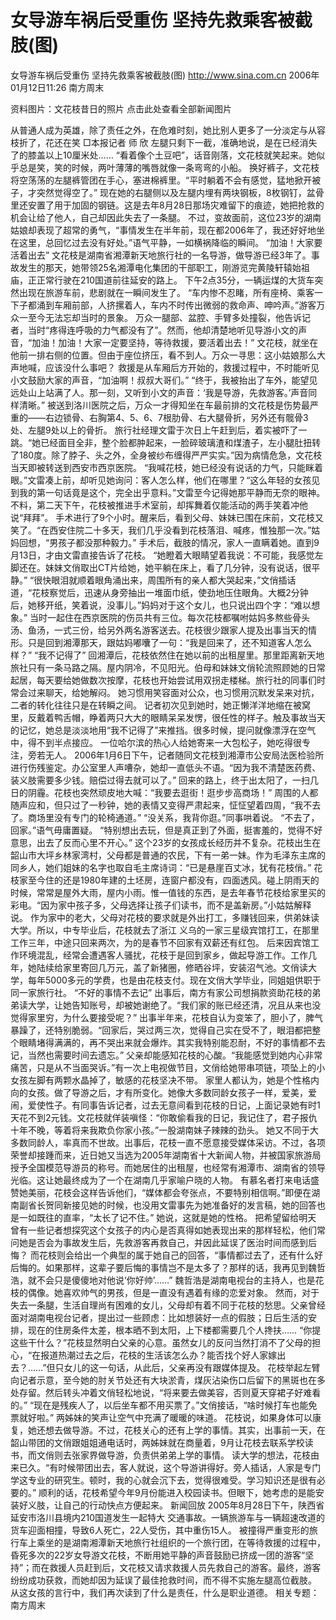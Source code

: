 # 女导游车祸后受重伤 坚持先救乘客被截肢(图)

女导游车祸后受重伤 坚持先救乘客被截肢(图)
http://www.sina.com.cn 2006年01月12日11:26 南方周末


资料图片：文花枝昔日的照片
点击此处查看全部新闻图片


从普通人成为英雄，除了责任之外，在危难时刻，她比别人更多了一分淡定与从容
枝折了，花还在笑
□本报记者 师 欣
左腿只剩下一截，准确地说，是在已经消失了的膝盖以上10厘米处……
“看着像个土豆吧”，话音刚落，文花枝就笑起来。她似乎总是笑，笑的时候，两叶薄薄的嘴唇就像一条弯弯的小船。
换好裤子，文花枝将空荡荡的左腿裤管团在手心，塞进棉裤里。“平时躺着不会有感觉，猛地掀开被子，才突然觉得空了。”
现在她的右腿侧以及左腿内埋有两块钢板，8枚钢钉，盆骨里还安置了用于加固的钢链。这是去年8月28日那场灾难留下的痕迹，她把抢救的机会让给了他人，自己却因此失去了一条腿。
不过，变故面前，这位23岁的湖南姑娘却表现了超常的勇气，“事情发生在半年前，现在都2006年了，我还好好地坐在这里，总回忆过去没有好处。”语气平静，一如横祸降临的瞬间。
“加油！大家要活着出去”
文花枝是湖南省湘潭新天地旅行社的一名导游，做导游已经3年了。事故发生的那天，她带领25名湘潭电化集团的干部职工，刚游览完黄陵轩辕始祖庙，正正常行驶在210国道前往延安的路上。
下午2点35分，一辆运煤的大货车突然出现在旅游车前，悲剧就在一瞬间发生了。
“车内惨不忍睹，所有座椅、乘客一下子都涌到车厢前部，人挤摞着人，车内不时传出微弱的救命声、呻吟声。”游客万众一至今无法忘却当时的景象。
万众一腿部、盆腔、手臂多处撞裂，他告诉记者，当时“疼得连呼吸的力气都没有了”。然而，他却清楚地听见导游小文的声音，“加油！加油！大家一定要坚持，等待救援，要活着出去！”
文花枝，就坐在他前一排右侧的位置。但由于座位挤压，看不到人。万众一寻思：这小姑娘那么大声地喊，应该没什么事吧？
救援是从车厢后方开始的，救援过程中，不时能听见小文鼓励大家的声音，“加油啊！叔叔大哥们。”
“终于，我被抬出了车外，能望见远处山上站满了人。那一刻，又听到小文的声音：‘我是导游，先救游客。’声音同样清晰。”
被送到洛川医院之后，万众一才得知坐在车最前排的文花枝是伤势最严重的——右边锁骨、右胸第4、5、6、7根肋骨、右大腿骨折，另外还有髋骨3处、左腿9处以上的骨折。
旅行社经理文雷于次日上午赶到后，着实被吓了一跳。“她已经面目全非，整个脸都肿起来，一脸碎玻璃渣和煤渣子，左小腿肚扭转了180度。除了脖子、头之外，全身被纱布缠得严严实实。”因为病情危急，文花枝当天即被转送到西安市西京医院。
“我喊花枝，她已经没有说话的力气，只能眯着眼。”文雷凑上前，却听见她询问：客人怎么样，他们在哪里？“这么年轻的女孩见到我的第一句话竟是这个，完全出乎意料。”文雷至今记得她那平静而无奈的眼神。不料，第二天下午，花枝被推进手术室前，却挥舞着仅能活动的两手笑着冲他说“拜拜”。
手术进行了9个小时。醒来后，看到父母、妹妹已围在床前，文花枝又笑了。“在西安住院二十多天，我们几乎没看到花枝落泪、喊疼，惟独那一次。”姑妈回想，“男孩子都没那种毅力。”
手术后，截肢的情况，家人一直瞒着她。直到9月13日，才由文雷直接告诉了花枝。
“她瞪着大眼睛望着我说：不可能，我感觉左脚还在。妹妹文俏取出CT片给她，她平躺在床上，看了几分钟，没有说话，很平静。”
“很快眼泪就顺着眼角涌出来，周围所有的亲人都大哭起来，”文俏插话道，“花枝察觉后，迅速从身旁抽出一堆面巾纸，使劲地压住眼角。大概2分钟后，她移开纸，笑着说，没事儿。”妈妈对于这个女儿，也只说出四个字：“难以想象。”
当时一起住在西京医院的伤员共有三位。每次花枝都嘱咐姑妈多熬些骨头汤、鱼汤，一式三份，给另外两名游客送去。花枝很少跟家人提及出事当天的情形。只是回到湘潭那天，跟姑妈嘟囔了一句：“我是回来了，还不知道客人怎么样？”
“我不记得了”
回湘潭后，花枝依然住在她以前的出租屋里。那里距离新天地旅社只有一条马路之隔。屋内阴冷，不见阳光。伯母和妹妹文俏轮流照顾她的日常起居，每天要给她做数次按摩，花枝也开始尝试用双拐走楼梯。旅行社的同事们时常会过来聊天，给她解闷。
她习惯用笑容面对公众，也习惯用沉默发呆来对抗，二者的转化往往只是在转瞬之间。
记者初次见到她时，她正懒洋洋地缩在被窝里，反戴着鸭舌帽，睁着两只大大的眼睛呆呆发愣，很任性的样子。触及事故当天的记忆，她总是淡淡地用“我不记得了”来推挡。很多时候，提问就像漂浮在空气中，得不到半点接应。
一位哈尔滨的热心人给她寄来一大包松子，她吃得很专注，旁若无人。
2006年1月6日下午，记者随同文花枝到湘潭市公安局法医检验所进行伤残鉴定。办公室里人声嘈杂，她却一直低头不语。“因为我不清楚医药费、装义肢需要多少钱。赔偿过得去就可以了。”
回来的路上，终于出太阳了，一扫几日的阴霾。花枝也突然顽皮地大喊：“我要去逛街！逛步步高商场！”
周围的人都随声应和，但只过了一秒钟，她的表情又变得严肃起来，怔怔望着四周，“我不去了。商场里没有专门的轮椅通道。”
“没关系，我背你逛。”同事哄着说。
“不去了，回家。”语气毋庸置疑。
“特别想出去玩，但是真正到了外面，挺害羞的，觉得不好意思，出去了反而心里不开心。”
这个23岁的女孩成长经历并不复杂。花枝出生在韶山市大坪乡林家湾村，父母都是普通的农民，下有一弟一妹。作为毛泽东主席的同乡人，她们姐妹的名字也取自毛主席诗词：“已是悬崖百丈冰，犹有花枝俏。”
花枝家至今住的还是1980年建的土坯房，连窗户都没有，四面透风。碰上阴雨天的时候，常常是屋外大雨，屋内小雨。惟一值钱的东西，是去年春节花枝给家里买的彩电。“因为家中孩子多，父母选择让孩子们读书，而不是盖新房。”小姑姑解释说。
作为家中的老大，父母对花枝的要求就是外出打工，多赚钱回来，供弟妹读大学。所以，中专毕业后，花枝就去了浙江
义乌的一家三星级宾馆打工，在那里工作三年，中途只回来两次，为的是春节不回家有双薪还有红包。
后来因宾馆工作环境混乱，经常会遭遇客人骚扰，花枝于是回到家乡，做起导游工作。工作几年，她陆续给家里寄回几万元，盖了新猪圈，修晒谷坪，安装沼气池。文俏读大学，每年5000多元的学费，也是由花枝支付。现在文俏大学毕业，同姐姐供职于同一家旅行社。
“不好的事情不去记”
出事后，南方有家公司想捐款资助花枝的弟弟读大学，让她告知账号，却被她谢绝了。“我们家的账已经还清，况且从来也没觉得家里穷，为什么要接受呢？”
出事半年来，花枝自认为变笨了，胆小了，脾气暴躁了，还特别脆弱。“回家后，哭过两三次，觉得自己实在受不了，眼泪都把整个眼睛堵得满满的，再不哭出来就会爆炸。其实我特别能忍耐，不好的事情都不去记，当然也需要时间去遗忘。”
父亲却能感知花枝的心酸。“我能感觉到她内心非常痛苦，只是从不当面哭诉。”有一次上电视做节目，文俏给她带串项链，项坠上的小女孩左脚有两颗水晶掉了，敏感的花枝坚决不带。
家里人都认为，她是个性格内向的女孩。做了导游之后，才有所变化。她像大多数同龄女孩子一样，爱美，爱闹，爱使性子。有同事告诉记者，过去无意间看到花枝的日记，上面记录她有时1
天花不到2元钱。文花枝就佯装嗔怪：“你敢偷看我的日记，我记住了，君子报仇十年不晚，等着将来我欺负你家小孩。”一股湖南妹子辣辣的劲头。
她又不同于大多数同龄人，率真而不世故。出事后，花枝一直不愿意接受媒体采访。不过，各项荣誉却接踵而来，近日她又当选为2005年湖南省十大新闻人物，并被国家旅游局授予全国模范导游员的称号。而她居住的出租屋，也经常有湘潭市、湖南省的领导光临。这让她最终成为了一个在湖南几乎家喻户晓的人物。
有慕名者打来电话盛赞她美丽，花枝会这样告诉他们，“媒体都会夸张点，不要特别相信啊。”即便在湖南副省长贺同新接见她的时候，也没用文雷事先为她准备好的发言稿，她的回答也是一如既往的直率，“太长了记不住。”
她说，这就是她的性格。
把希望留给明天
曾有一些记者想探究这个女孩子的内心是否真得如她表现出来的那样轻松，他们常问她是否会为事故发生后，先救游客再救自己，并因此延误了医治时间而感到后悔？
而花枝则会给出一个典型的属于她自己的回答，“事情都过去了，还有什么好后悔的。如果那样，这辈子要后悔的事情岂不是太多了？那样的话，我再见到魏哲浩，就不会只是傻傻地对他说‘你好帅’……”
魏哲浩是湖南电视台的主持人，也是花枝的偶像。她喜欢帅气的男孩，但是一直没有遇着有缘的恋爱对象。
然而，对于失去一条腿，生活自理尚有困难的女儿，父母却有着不同于花枝的愁思。父亲曾经面对湖南电视台记者，提出过一些顾虑：比如想装好一点的假肢；日后生活的安排，现在的住房条件太差，根本晒不到太阳，上下楼都需要几个人搀扶……
“你提这些干什么？”花枝显然明白父亲的心意。虽然女儿的反问当然打消不了父母的担心，“在报道热潮过去之后，花枝的生活该怎么办？能否找个好人家嫁出去？……”但只女儿的这一句话，从此后，父亲再没有跟媒体提及。
花枝举起左臂向记者示意，至今她的肘关节处还有大块淤青，煤灰沾染伤口后留下的黑斑也在多处存留。然后转头冲着文俏轻松地说，“将来要去做美容，否则夏天穿裙子好难看的。”
“现在是残疾人了，以后坐车都不用买票了。”文俏接话，“啥时候打车也能免票就好啦。”
两姊妹的笑声让空气中充满了暖暖的味道。
花枝说，如果身体可以康复，她还想去做导游。不过，花枝关心的还有上学的事情。其实，出事前一天，在韶山带团的文俏跟姐姐通电话时，两姊妹就在商量着，9月让花枝去联系学校读书，而文俏则去张家界做导游，负责供弟弟上学的事情。
读大学的想法，花枝由来已久。“有时候带团出去，客人就说，这个导游讲得好。旁人插话，人家是专门学这专业的研究生。顿时，我的心就会沉下去，觉得很难受。学习知识还是很有必要的。”
顺利的话，花枝希望今年9月份能进入校园读书。但眼下，她考虑的是能安装好义肢，让自己的行动快点方便起来。
新闻回放
2005年8月28日下午，陕西省延安市洛川县境内210国道发生一起特大
交通事故。一辆旅游车与一辆超速改道的货车迎面相撞，导致6人死亡，22人受伤，其中重伤15人。
被撞得严重变形的旅行车上乘坐的是湖南湘潭新天地旅行社组织的一个旅行团，在等待救援的过程中，昏死多次的22岁女导游文花枝，不断用她平静的声音鼓励已挤成一团的游客“坚持”；而在救援人员赶到后，文花枝又请求救援人员先救自己的游客。最终，游客纷纷成功获救，而她却因为延误了最佳抢救时间，而不得不实施左腿高位截肢。
从这女孩的言行中，我们再次读到了什么是责任，什么是职业道德。
相关专题：南方周末 

